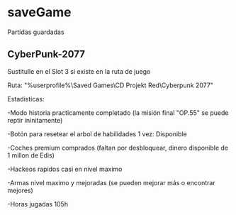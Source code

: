 # saveGame
Partidas guardadas


CyberPunk-2077
-----------------

Sustitulle en el Slot 3 si existe en la ruta de juego

Ruta: "%userprofile%\Saved Games\CD Projekt Red\Cyberpunk 2077"

Estadisticas:

-Modo historia practicamente completado (la misión final "OP.55" se puede reptir ininitamente)

-Botón para resetear el arbol de habilidades 1 vez: Disponible

-Coches premium comprados (faltan por desbloquear, dinero disponible de 1 millon de Edis) 

-Hackeos rapidos casi en nivel maximo

-Armas nivel maximo y mejoradas (se pueden mejorar más o encontrar mejores)

-Horas jugadas 105h








